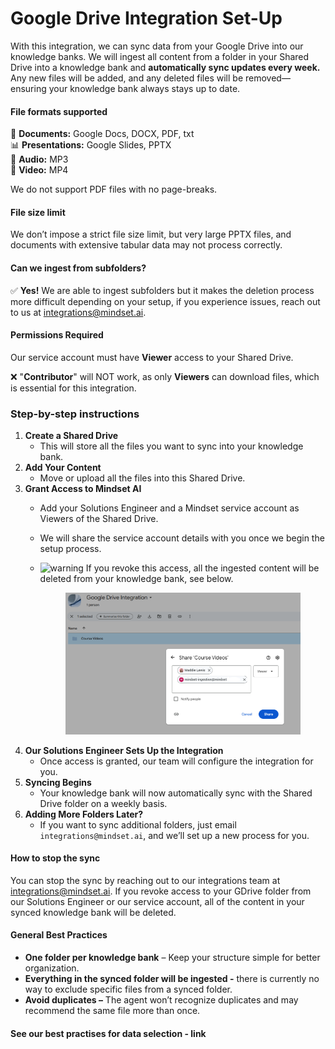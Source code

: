 # Google Drive Integration Set-Up

With this integration, we can sync data from your Google Drive into our knowledge banks. We will ingest all content from a folder in your Shared Drive into a knowledge bank and **automatically sync updates every week.** Any new files will be added, and any deleted files will be removed—ensuring your knowledge bank always stays up to date.

#### **File formats supported** <a href="#file-formats-supported" id="file-formats-supported"></a>

📄 **Documents:** Google Docs, DOCX, PDF, txt\
📊 **Presentations:** Google Slides, PPTX\
🎵 **Audio:** MP3\
🎥 **Video:** MP4

We do not support PDF files with no page-breaks.

#### **File size limit** <a href="#file-size-limit" id="file-size-limit"></a>

We don’t impose a strict file size limit, but very large PPTX files, and documents with extensive tabular data may not process correctly.

#### **Can we ingest from subfolders?** <a href="#can-we-ingest-from-subfolders" id="can-we-ingest-from-subfolders"></a>

✅ **Yes!** We are able to ingest subfolders but it makes the deletion process more difficult depending on your setup, if you experience issues, reach out to us at [integrations@mindset.ai](mailto:integrations@mindset.ai).

#### **Permissions Required** <a href="#permissions-required" id="permissions-required"></a>

Our service account must have **Viewer** access to your Shared Drive.

❌ "**Contributor**" will NOT work, as only **Viewers** can download files, which is essential for this integration.

### **Step-by-step instructions** <a href="#step-by-step-instructions" id="step-by-step-instructions"></a>

1. **Create a Shared Drive**
   * This will store all the files you want to sync into your knowledge bank.
2. **Add Your Content**
   * Move or upload all the files into this Shared Drive.
3. **Grant Access to Mindset AI**
   * Add your Solutions Engineer and a Mindset service account as Viewers of the Shared Drive.
   * We will share the service account details with you once we begin the setup process.
   *   ![warning](https://mindset-ai.atlassian.net/gateway/api/emoji/0d3818bd-fbf4-4c0f-8445-86b8a821eae7/26a0/path) If you revoke this access, all the ingested content will be deleted from your knowledge bank, see below.

       <figure><img src="../../../.gitbook/assets/image.png" alt=""><figcaption></figcaption></figure>
4. **Our Solutions Engineer Sets Up the Integration**
   * Once access is granted, our team will configure the integration for you.
5. **Syncing Begins**
   * Your knowledge bank will now automatically sync with the Shared Drive folder on a weekly basis.
6. **Adding More Folders Later?**
   * If you want to sync additional folders, just email `integrations@mindset.ai`, and we’ll set up a new process for you.

#### How to stop the sync <a href="#how-to-stop-the-sync" id="how-to-stop-the-sync"></a>

You can stop the sync by reaching out to our integrations team at [integrations@mindset.ai](mailto:integrations@mindset.ai). If you revoke access to your GDrive folder from our Solutions Engineer or our service account, all of the content in your synced knowledge bank will be deleted.

#### **General Best Practices** <a href="#general-best-practices" id="general-best-practices"></a>

* **One folder per knowledge bank** – Keep your structure simple for better organization.
* **Everything in the synced folder will be ingested -** there is currently no way to exclude specific files from a synced folder.
* **Avoid duplicates –** The agent won’t recognize duplicates and may recommend the same file more than once.

#### See our best practises for data selection - link <a href="#best-practices-for-selecting-data" id="best-practices-for-selecting-data"></a>
